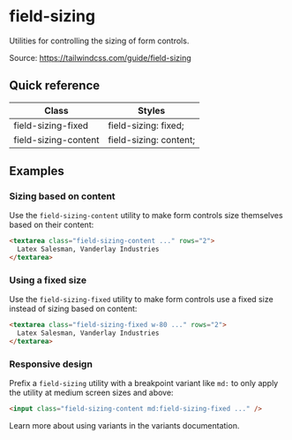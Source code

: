 # field-sizing

Utilities for controlling the sizing of form controls.

Source: https://tailwindcss.com/guide/field-sizing

## Quick reference

| Class                 | Styles                 |
|-----------------------|------------------------|
| field-sizing-fixed    | field-sizing: fixed;   |
| field-sizing-content  | field-sizing: content; |

## Examples

### Sizing based on content

Use the `field-sizing-content` utility to make form controls size themselves based on their content:

```html
<textarea class="field-sizing-content ..." rows="2">
  Latex Salesman, Vanderlay Industries
</textarea>
```

### Using a fixed size

Use the `field-sizing-fixed` utility to make form controls use a fixed size instead of sizing based on content:

```html
<textarea class="field-sizing-fixed w-80 ..." rows="2">
  Latex Salesman, Vanderlay Industries
</textarea>
```

### Responsive design

Prefix a `field-sizing` utility with a breakpoint variant like `md:` to only apply the utility at medium screen sizes and above:

```html
<input class="field-sizing-content md:field-sizing-fixed ..." />
```

Learn more about using variants in the variants documentation.
